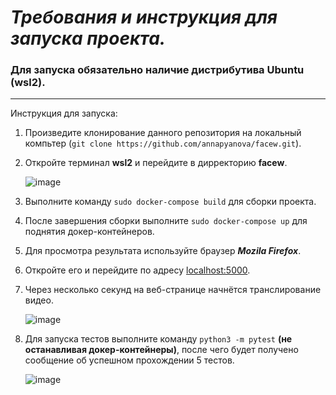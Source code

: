 <h1><i>Требования и инструкция для запуска проекта.</i></h1>


### Для запуска обязательно наличие дистрибутива Ubuntu (wsl2).
---
Инструкция для запуска:
1) Произведите клонирование данного репозитория на локальный компьтер (`git clone https://github.com/annapyanova/facew.git`).
2) Откройте терминал **wsl2** и перейдите в дирректорию **facew**.
  
      ![image](https://user-images.githubusercontent.com/90253693/169549078-1f5e1a8e-0c8d-48a7-bdc9-a51ef7905052.jpg)

3) Выполните команду `sudo docker-compose build` для сборки проекта.
4) После завершения сборки выполните `sudo docker-compose up` для поднятия докер-контейнеров.
5) Для просмотра результата используйте браузер ***Mozila Firefox***.
6) Откройте его и перейдите по адресу [localhost:5000](http://localhost:5000/).
7) Через несколько секунд на веб-странице начнётся транслирование видео.
     
     ![image](https://user-images.githubusercontent.com/90253693/169554977-64720270-91ad-4fb0-b09e-d868002e7537.jpg)

8) Для запуска тестов выполните команду `python3 -m pytest` **(не останавливая докер-контейнеры)**, после чего будет получено сообщение об успешном прохождении 5 тестов.

   ![image](https://user-images.githubusercontent.com/90253693/169556039-c2d1096f-35e1-461f-af7f-e08204086f7c.png)
 
